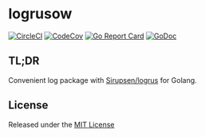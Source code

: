 # logrusow

[![CircleCI](https://img.shields.io/circleci/project/osamingo/logrusow/master.svg?style=flat)](https://circleci.com/gh/osamingo/logrusow/tree/master)
[![CodeCov](https://img.shields.io/codecov/c/github/osamingo/logrusow/master.svg?style=flat)](http://codecov.io/github/osamingo/logrusow?branch=master)
[![Go Report Card](http://goreportcard.com/badge/osamingo/logrusow)](http://goreportcard.com/report/osamingo/logrusow)
[![GoDoc](https://godoc.org/github.com/osamingo/logrusow?status.svg)](https://godoc.org/github.com/osamingo/logrusow)

## TL;DR

Convenient log package with [Sirupsen/logrus](https://github.com/Sirupsen/logrus) for Golang.

## License


Released under the [MIT License](https://github.com/osamingo/logrusow/blob/master/LICENSE)
